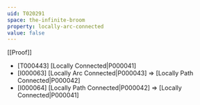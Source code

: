 ```yaml
---
uid: T020291
space: the-infinite-broom
property: locally-arc-connected
value: false
---
```

[[Proof]]

* [T000443] [Locally Connected|P000041]
* [I000063] [Locally Arc Connected|P000043] => [Locally Path Connected|P000042]
* [I000064] [Locally Path Connected|P000042] => [Locally Connected|P000041]

